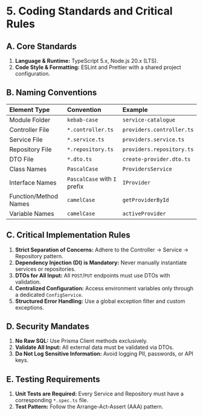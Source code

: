 # 5. Coding Standards and Critical Rules

## A. Core Standards
1.  **Language & Runtime:** TypeScript 5.x, Node.js 20.x (LTS).
2.  **Code Style & Formatting:** ESLint and Prettier with a shared project configuration.

## B. Naming Conventions
| Element Type | Convention | Example |
| :--- | :--- | :--- |
| Module Folder | `kebab-case` | `service-catalogue` |
| Controller File | `*.controller.ts` | `providers.controller.ts` |
| Service File | `*.service.ts` | `providers.service.ts` |
| Repository File | `*.repository.ts` | `providers.repository.ts` |
| DTO File | `*.dto.ts` | `create-provider.dto.ts` |
| Class Names | `PascalCase` | `ProvidersService` |
| Interface Names | `PascalCase` with `I` prefix | `IProvider` |
| Function/Method Names | `camelCase` | `getProviderById` |
| Variable Names | `camelCase` | `activeProvider` |

## C. Critical Implementation Rules
1.  **Strict Separation of Concerns:** Adhere to the Controller -> Service -> Repository pattern.
2.  **Dependency Injection (DI) is Mandatory:** Never manually instantiate services or repositories.
3.  **DTOs for All Input:** All `POST`/`PUT` endpoints must use DTOs with validation.
4.  **Centralized Configuration:** Access environment variables only through a dedicated `ConfigService`.
5.  **Structured Error Handling:** Use a global exception filter and custom exceptions.

## D. Security Mandates
1.  **No Raw SQL:** Use Prisma Client methods exclusively.
2.  **Validate All Input:** All external data must be validated via DTOs.
3.  **Do Not Log Sensitive Information:** Avoid logging PII, passwords, or API keys.

## E. Testing Requirements
1.  **Unit Tests are Required:** Every Service and Repository must have a corresponding `*.spec.ts` file.
2.  **Test Pattern:** Follow the Arrange-Act-Assert (AAA) pattern.
